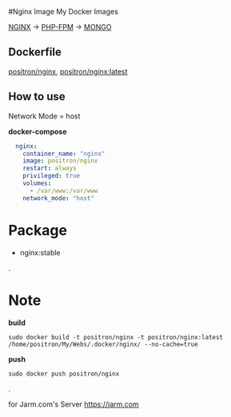 #Nginx Image
My Docker Images

[NGINX](https://hub.docker.com/r/positron/nginx) -> [PHP-FPM](https://hub.docker.com/r/positron/php) -> [MONGO](https://hub.docker.com/r/positron/mongo)

## Dockerfile
[positron/nginx](https://github.com/positronth/docker-nginx/blob/master/Dockerfile), [positron/nginx:latest](https://github.com/positronth/docker-nginx/blob/master/Dockerfile)

## How to use
Network Mode = host

**docker-compose**
```yaml
  nginx:
    container_name: "nginx"
    image: positron/nginx
    restart: always
    privileged: true
    volumes:
      - /var/www:/var/www
    network_mode: "host"
```

# Package
- nginx:stable

.

# Note
**build**
```
sudo docker build -t positron/nginx -t positron/nginx:latest /home/positron/My/Webs/.docker/nginx/ --no-cache=true
```
**push**
```
sudo docker push positron/nginx
```

.

for Jarm.com's Server
https://jarm.com
